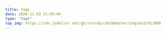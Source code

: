 ```yaml
---
title: tags
date: 2020-11-03 21:39:04
type: "tags"
top_img: https://cdn.jsdelivr.net/gh/runrab/cdn2@master/img/mid/01/008.jpg
---
```

